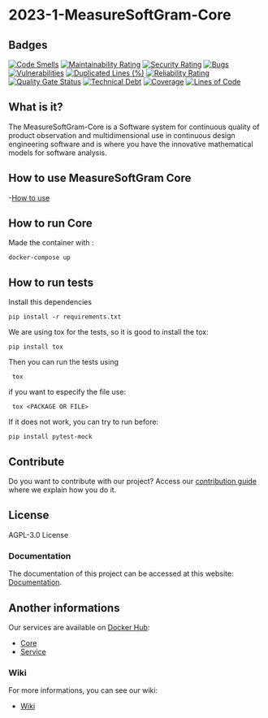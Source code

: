 # 2023-1-MeasureSoftGram-Core

## Badges

[![Code Smells](https://sonarcloud.io/api/project_badges/measure?project=fga-eps-mds_2023-1-MeasureSoftGram-Core&metric=code_smells)](https://sonarcloud.io/summary/new_code?id=fga-eps-mds_2023-1-MeasureSoftGram-Core)
[![Maintainability Rating](https://sonarcloud.io/api/project_badges/measure?project=fga-eps-mds_2023-1-MeasureSoftGram-Core&metric=sqale_rating)](https://sonarcloud.io/summary/new_code?id=fga-eps-mds_2023-1-MeasureSoftGram-Core)
[![Security Rating](https://sonarcloud.io/api/project_badges/measure?project=fga-eps-mds_2023-1-MeasureSoftGram-Core&metric=security_rating)](https://sonarcloud.io/summary/new_code?id=fga-eps-mds_2023-1-MeasureSoftGram-Core)
[![Bugs](https://sonarcloud.io/api/project_badges/measure?project=fga-eps-mds_2023-1-MeasureSoftGram-Core&metric=bugs)](https://sonarcloud.io/summary/new_code?id=fga-eps-mds_2023-1-MeasureSoftGram-Core)
[![Vulnerabilities](https://sonarcloud.io/api/project_badges/measure?project=fga-eps-mds_2023-1-MeasureSoftGram-Core&metric=vulnerabilities)](https://sonarcloud.io/summary/new_code?id=fga-eps-mds_2023-1-MeasureSoftGram-Core)
[![Duplicated Lines (%)](https://sonarcloud.io/api/project_badges/measure?project=fga-eps-mds_2023-1-MeasureSoftGram-Core&metric=duplicated_lines_density)](https://sonarcloud.io/summary/new_code?id=fga-eps-mds_2023-1-MeasureSoftGram-Core)
[![Reliability Rating](https://sonarcloud.io/api/project_badges/measure?project=fga-eps-mds_2023-1-MeasureSoftGram-Core&metric=reliability_rating)](https://sonarcloud.io/summary/new_code?id=fga-eps-mds_2023-1-MeasureSoftGram-Core)
[![Quality Gate Status](https://sonarcloud.io/api/project_badges/measure?project=fga-eps-mds_2023-1-MeasureSoftGram-Core&metric=alert_status)](https://sonarcloud.io/summary/new_code?id=fga-eps-mds_2023-1-MeasureSoftGram-Core)
[![Technical Debt](https://sonarcloud.io/api/project_badges/measure?project=fga-eps-mds_2023-1-MeasureSoftGram-Core&metric=sqale_index)](https://sonarcloud.io/summary/new_code?id=fga-eps-mds_2023-1-MeasureSoftGram-Core)
[![Coverage](https://sonarcloud.io/api/project_badges/measure?project=fga-eps-mds_2023-1-MeasureSoftGram-Core&metric=coverage)](https://sonarcloud.io/summary/new_code?id=fga-eps-mds_2023-1-MeasureSoftGram-Core)
[![Lines of Code](https://sonarcloud.io/api/project_badges/measure?project=fga-eps-mds_2023-1-MeasureSoftGram-Core&metric=ncloc)](https://sonarcloud.io/summary/new_code?id=fga-eps-mds_2023-1-MeasureSoftGram-Core)

## What is it?

The MeasureSoftGram-Core is a Software system for continuous quality of product observation and multidimensional use in continuous design engineering software and is where you have the innovative mathematical models for software analysis.

## How to use MeasureSoftGram Core
-[How to use](https://fga-eps-mds.github.io/2021-2-MeasureSoftGram-Doc/docs/artifact/how_to_use)

## How to run Core

Made the container with :

```
docker-compose up
```

## How to run tests

Install this dependencies

```
pip install -r requirements.txt
```

We are using tox for the tests, so it is good to install the tox:

```
pip install tox
```

Then you can run the tests using

```
 tox 
```

if you want to especify the file use:
```
 tox <PACKAGE OR FILE>
```

If it does not work, you can try to run before: 
```
pip install pytest-mock
```

## Contribute

Do you want to contribute with our project? Access our [contribution guide](https://github.com/fga-eps-mds/2021-2-MeasureSoftGram-Core/blob/develop/CONTRIBUTING.md) where we explain how you do it. 

## License

AGPL-3.0 License

### Documentation

The documentation of this project can be accessed at this website: [Documentation](https://github.com/fga-eps-mds/2021-2-MeasureSoftGram-Doc).

## Another informations

Our services are available on [Docker Hub](https://hub.docker.com/):
- [Core](https://hub.docker.com/r/measuresoftgram/core)
- [Service](https://hub.docker.com/r/measuresoftgram/service)

### Wiki

For more informations, you can see our wiki:
- [Wiki](https://fga-eps-mds.github.io/2023-1-MeasureSoftGram-Doc/)

